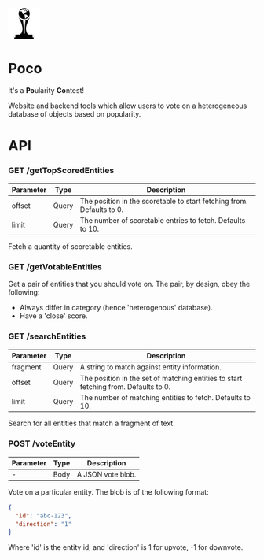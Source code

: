 ![Poco icon](https://github.com/Cygnut/Poco/blob/master/web/public/img/content/PocoIcon-64x64-Transparent.png)
# Poco
It's a **Po**ularity **Co**ntest!

Website and backend tools which allow users to vote on a heterogeneous database of objects based on popularity.

# API

### GET /getTopScoredEntities

| Parameter | Type | Description |
| --------- | ---- | ----------- |
| offset | Query | The position in the scoretable to start fetching from. Defaults to 0. |
| limit | Query | The number of scoretable entries to fetch. Defaults to 10. |

Fetch a quantity of scoretable entities.

### GET /getVotableEntities

Get a pair of entities that you should vote on. The pair, by design, obey the following:
* Always differ in category (hence 'heterogenous' database).
* Have a 'close' score.

### GET /searchEntities

| Parameter | Type | Description |
| --------- | ---- | ----------- |
| fragment | Query | A string to match against entity information. |
| offset | Query | The position in the set of matching entities to start fetching from. Defaults to 0. |
| limit | Query | The number of matching entities to fetch. Defaults to 10. |

Search for all entities that match a fragment of text.

### POST /voteEntity

| Parameter | Type | Description |
| --------- | ---- | ----------- |
| - | Body | A JSON vote blob. |

Vote on a particular entity. The blob is of the following format: 
```json
{ 
  "id": "abc-123", 
  "direction": "1"
}
```
Where 'id' is the entity id, and 'direction' is 1 for upvote, -1 for downvote.
